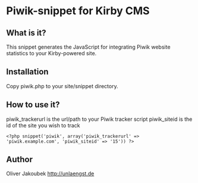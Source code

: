 # Piwik-snippet for Kirby CMS

## What is it?

This snippet generates the JavaScript for integrating Piwik website statistics to your Kirby-powered site.

## Installation

Copy piwik.php to your site/snippet directory.

## How to use it?

piwik_trackerurl is the url/path to your Piwik tracker script
piwik_siteid is the id of the site you wish to track

    <?php snippet('piwik', array('piwik_trackerurl' => 'piwik.example.com', 'piwik_siteid' => '15')) ?>

## Author
Oliver Jakoubek
<http://unlaengst.de>
